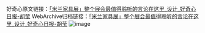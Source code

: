好奇心原文链接：[「米兰家具展」整个展会最值得聆听的言论在这里_设计_好奇心日报-胡莹](https://www.qdaily.com/articles/8708.html)
WebArchive归档链接：[「米兰家具展」整个展会最值得聆听的言论在这里_设计_好奇心日报-胡莹](http://web.archive.org/web/20170401213431/http://www.qdaily.com:80/articles/8708.html)
![image](http://ww3.sinaimg.cn/large/007d5XDply1g3vdp64i3yj30u036nhdt)